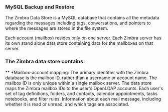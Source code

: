 ### MySQL Backup and Restore
The Zimbra Data Store is a MySQL database that contains all the metadata
regarding the messages including tags, conversations, and pointers to where the
messages are stored in the file system.

Each account (mailbox) resides only on one server. Each Zimbra server has its
own stand alone data store containing data for the mailboxes on that server.

### The Zimbra data store contains:
** *Mailbox-account mapping: The primary identifier with the Zimbra database is
the mailbox ID, rather than a username or account name. The mailbox ID is only
unique within a single mailbox server. The data store maps the Zimbra mailbox
IDs to the user's OpenLDAP accounts.
    Each user's set of tag definitions, folders, and contacts, calendar
appointments, tasks notebooks, and filter rules.
    Information about each mail message, including whether it is read or
unread, and which tags are associated.

